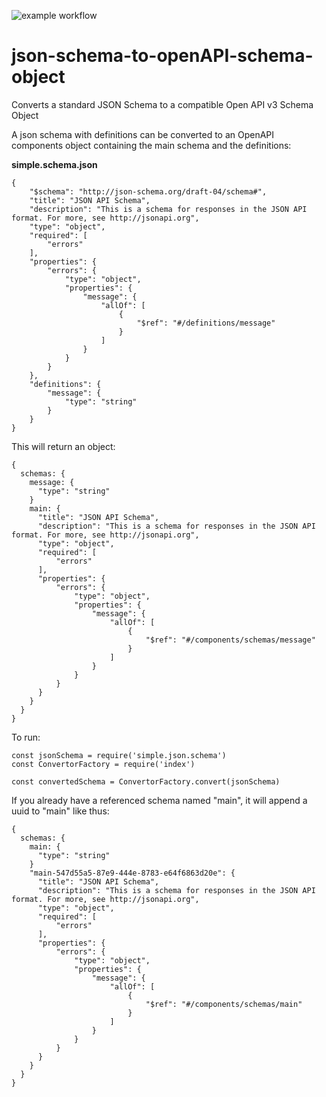 ![example workflow](https://github.com/JaredCE/json-schema-to-openAPI-schema-object/actions/workflows/node.js.yml/badge.svg)


# json-schema-to-openAPI-schema-object

Converts a standard JSON Schema to a compatible Open API v3 Schema Object

A json schema with definitions can be converted to an OpenAPI components object containing the main schema and the definitions:

**simple.schema.json**
```
{
    "$schema": "http://json-schema.org/draft-04/schema#",
    "title": "JSON API Schema",
    "description": "This is a schema for responses in the JSON API format. For more, see http://jsonapi.org",
    "type": "object",
    "required": [
        "errors"
    ],
    "properties": {
        "errors": {
            "type": "object",
            "properties": {
                "message": {
                    "allOf": [
                        {
                            "$ref": "#/definitions/message"
                        }
                    ]
                }
            }
        }
    },
    "definitions": {
        "message": {
            "type": "string"
        }
    }
}
```

This will return an object:

```
{
  schemas: {
    message: {
      "type": "string"
    }
    main: {
      "title": "JSON API Schema",
      "description": "This is a schema for responses in the JSON API format. For more, see http://jsonapi.org",
      "type": "object",
      "required": [
          "errors"
      ],
      "properties": {
          "errors": {
              "type": "object",
              "properties": {
                  "message": {
                      "allOf": [
                          {
                              "$ref": "#/components/schemas/message"
                          }
                      ]
                  }
              }
          }
      }
    }
  }
}
```

To run:

```
const jsonSchema = require('simple.json.schema')
const ConvertorFactory = require('index')

const convertedSchema = ConvertorFactory.convert(jsonSchema)
```

If you already have a referenced schema named "main", it will append a uuid to "main" like thus:

```
{
  schemas: {
    main: {
      "type": "string"
    }
    "main-547d55a5-87e9-444e-8783-e64f6863d20e": {
      "title": "JSON API Schema",
      "description": "This is a schema for responses in the JSON API format. For more, see http://jsonapi.org",
      "type": "object",
      "required": [
          "errors"
      ],
      "properties": {
          "errors": {
              "type": "object",
              "properties": {
                  "message": {
                      "allOf": [
                          {
                              "$ref": "#/components/schemas/main"
                          }
                      ]
                  }
              }
          }
      }
    }
  }
}
```